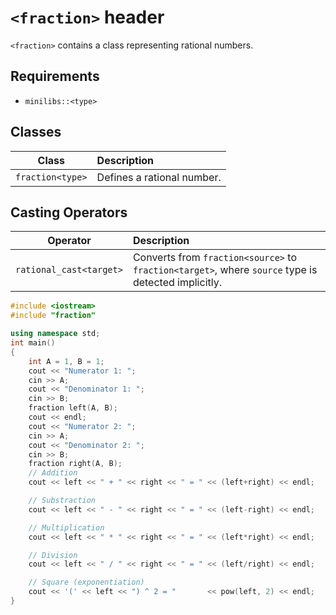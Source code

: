 # `<fraction>` header

`<fraction>` contains a class representing rational numbers.

## Requirements

* `minilibs::<type>`

## Classes
| Class | Description |
| :---: | :-- |
| `fraction<type>` | Defines a rational number. |

## Casting Operators
| Operator | Description |
| :---: | :-- |
| `rational_cast<target>` | Converts from `fraction<source>` to `fraction<target>`, where `source` type is detected implicitly. |

```cpp
#include <iostream>
#include "fraction"

using namespace std;
int main()
{
    int A = 1, B = 1;
    cout << "Numerator 1: ";
    cin >> A;
    cout << "Denominator 1: ";
    cin >> B;
    fraction left(A, B);
    cout << endl;
    cout << "Numerator 2: ";
    cin >> A;
    cout << "Denominator 2: ";
    cin >> B;
    fraction right(A, B);
    // Addition
    cout << left << " + " << right << " = " << (left+right) << endl;

    // Substraction
    cout << left << " - " << right << " = " << (left-right) << endl;

    // Multiplication
    cout << left << " * " << right << " = " << (left*right) << endl;

    // Division
    cout << left << " / " << right << " = " << (left/right) << endl;

    // Square (exponentiation)
    cout << '(' << left << ") ^ 2 = "       << pow(left, 2) << endl;
}
```
